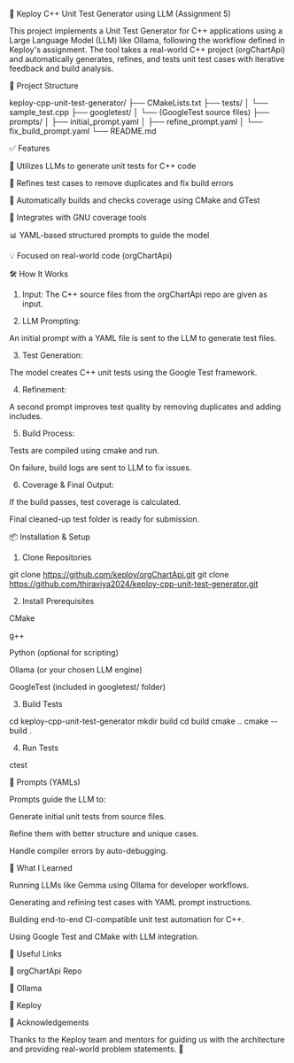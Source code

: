 🚀 Keploy C++ Unit Test Generator using LLM (Assignment 5)

This project implements a Unit Test Generator for C++ applications using a Large Language Model (LLM) like Ollama, following the workflow defined in Keploy's assignment. The tool takes a real-world C++ project (orgChartApi) and automatically generates, refines, and tests unit test cases with iterative feedback and build analysis.




📁 Project Structure

keploy-cpp-unit-test-generator/
├── CMakeLists.txt
├── tests/
│   └── sample_test.cpp
├── googletest/
│   └── (GoogleTest source files)
├── prompts/
│   ├── initial_prompt.yaml
│   ├── refine_prompt.yaml
│   └── fix_build_prompt.yaml
└── README.md




✅ Features

🧠 Utilizes LLMs to generate unit tests for C++ code

🔁 Refines test cases to remove duplicates and fix build errors

🔧 Automatically builds and checks coverage using CMake and GTest

🧪 Integrates with GNU coverage tools

📊 YAML-based structured prompts to guide the model

💡 Focused on real-world code (orgChartApi)





🛠 How It Works

1. Input: The C++ source files from the orgChartApi repo are given as input.


2. LLM Prompting:

An initial prompt with a YAML file is sent to the LLM to generate test files.



3. Test Generation:

The model creates C++ unit tests using the Google Test framework.



4. Refinement:

A second prompt improves test quality by removing duplicates and adding includes.



5. Build Process:

Tests are compiled using cmake and run.

On failure, build logs are sent to LLM to fix issues.



6. Coverage & Final Output:

If the build passes, test coverage is calculated.

Final cleaned-up test folder is ready for submission.



📦 Installation & Setup

1. Clone Repositories

git clone https://github.com/keploy/orgChartApi.git
git clone https://github.com/thiraviya2024/keploy-cpp-unit-test-generator.git

2. Install Prerequisites

CMake

g++

Python (optional for scripting)

Ollama (or your chosen LLM engine)

GoogleTest (included in googletest/ folder)


3. Build Tests

cd keploy-cpp-unit-test-generator
mkdir build
cd build
cmake ..
cmake --build .

4. Run Tests

ctest


📂 Prompts (YAMLs)

Prompts guide the LLM to:

Generate initial unit tests from source files.

Refine them with better structure and unique cases.

Handle compiler errors by auto-debugging.


📘 What I Learned

Running LLMs like Gemma using Ollama for developer workflows.

Generating and refining test cases with YAML prompt instructions.

Building end-to-end CI-compatible unit test automation for C++.

Using Google Test and CMake with LLM integration.


🔗 Useful Links

🔗 orgChartApi Repo

🔗 Ollama

🔗 Keploy


🙌 Acknowledgements

Thanks to the Keploy team and mentors for guiding us with the architecture and providing real-world problem statements. 💙
